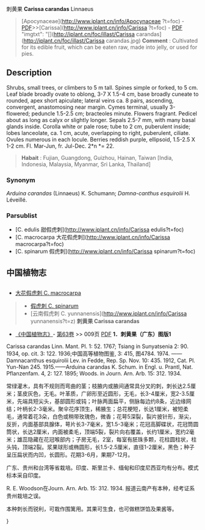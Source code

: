 刺黄果 **Carissa carandas** Linnaeus

> [Apocynaceae](http://www.iplant.cn/info/Apocynaceae ?t=foc) - [PDF](http://iplant.cn/foc/pdf/Apocynaceae.pdf)>>[Carissa](http://www.iplant.cn/info/Carissa ?t=foc) - [PDF](http://www.iplant.cn/foc/pdf/Carissa.pdf)
  "imgtxt": "[](http://iplant.cn/foc/illast/Carissa carandas](http://iplant.cn/foc/illast/Carissa carandas.jpg)
> **Comment** : 
> Cultivated for its edible fruit, which can be eaten raw, made into jelly, or used for pies.

## Description

Shrubs, small trees, or climbers to 5 m tall. Spines simple or forked, to 5 cm. Leaf blade broadly ovate to oblong, 3-7 X 1.5-4 cm, base broadly cuneate to rounded, apex short apiculate; lateral veins ca. 8 pairs, ascending, convergent, anastomosing near margin. Cymes terminal, usually 3-flowered; peduncle 1.5-2.5 cm; bracteoles minute. Flowers fragrant. Pedicel about as long as calyx or slightly longer. Sepals 2.5-7 mm, with many basal glands inside. Corolla white or pale rose; tube to 2 cm, puberulent inside; lobes lanceolate, ca. 1 cm, acute, overlapping to right, puberulent, ciliate. Ovules numerous in each locule. Berries reddish purple, ellipsoid, 1.5-2.5 X 1-2 cm. Fl. Mar-Jun, fr. Jul-Dec. 2*n *= 22.
> **Habait** : 
> Fujian, Guangdong, Guizhou, Hainan, Taiwan [India, Indonesia, Malaysia, Myanmar, Sri Lanka, Thailand]

### Synonym
*Arduina carandas* (Linnaeus) K. Schumann; *Damna-canthus esquirolii* H. Léveillé.

### Parsublist

* [C.  edulis  甜假虎刺](http://www.iplant.cn/info/Carissa edulis?t=foc)
* [C.  macrocarpa  大花假虎刺](http://www.iplant.cn/info/Carissa macrocarpa?t=foc)
* [C.  spinarum  假虎刺](http://www.iplant.cn/info/Carissa spinarum?t=foc)

## 中国植物志
## 
* [大花假虎刺  C.  macrocarpa](Carissa-macrocarpa-大花假虎刺.md)
> * [假虎刺  C.  spinarum](Carissa-spinarum-假虎刺.md)
> * [云南假虎刺  C.  yunnanensis](http://www.iplant.cn/info/Carissa yunnanensis?t=z)
**刺黄果 Carissa carandas**

* [《中国植物志》](http://www.iplant.cn/frps)- [第63卷](http://www.iplant.cn/frps/vol/63) >> 009页 [PDF](http://www.iplant.cn/frps/pdf/63/009.pdf)
**1．刺黄果（广东）图版1**

Carissa carandas Linn. Mant. Pl. 1: 52. 1767; Tsiang in Sunyatsenia 2: 90. 1934, op. cit. 3: 122. 1936;中国高等植物图鉴, 3: 415, 图4784. 1974. ——Damnacanthus esquirolii Lev. in Fedde, Rep. Sp. Nov. 10: 435. 1912, Cat. Pl. Yun-Nan 245. 1915.——Arduina carandas K. Schum. in Engl. u. Prantl, Nat. Pflanzenfam. 4, 2: 127. 1895; Woods. in Journ. Arn. Arb. 15: 312. 1934.

常绿灌木，具有不规则而弯曲的茎；枝腋内或腋间通常具分叉的刺，刺长达2.5厘米；茎皮灰色，无毛。叶革质，广卵形至近圆形，无毛，长3-4厘米，宽2-3.5厘米，先端具短尖头，基部圆形或钝；叶脉两面扁平，侧脉每边约8条，近边缘网结；叶柄长2-3毫米。聚伞花序顶生，稀腋生；总花梗短，长达1厘米，被短柔毛，通常着花3朵，白色或稍带玫瑰色，微香；花萼5深裂，裂片披针形，渐尖，反折，内面基部具腺体，萼片长3-7毫米，宽1.5-3毫米；花冠高脚碟状，花冠筒圆筒状，长达2厘米，内面被柔毛，顶端5裂，裂片向右覆盖，长约1厘米，宽约2毫米；雄蕊隐藏在花冠喉部内；子房无毛，2室，每室有胚珠多颗，花柱圆柱状，柱头钝，顶端2裂。浆果球形或椭圆形，长1.5-2.5厘米，直径1-2厘米，黑色；种子呈压扁状而内凹，长圆形。花期3-6月，果期7-12月。

广东、贵州和台湾等省栽培。印度、斯里兰卡、缅甸和印度尼西亚均有分布。模式标本采自印度。

R. E. Woodson在Journ. Arn. Arb. 15: 312. 1934. 报道云南产有本种，经考证系贵州栽培之误。

本种刺长而锐利，可栽作围篱用。其果可生食，也可做糕饼馅及果酱等。

}